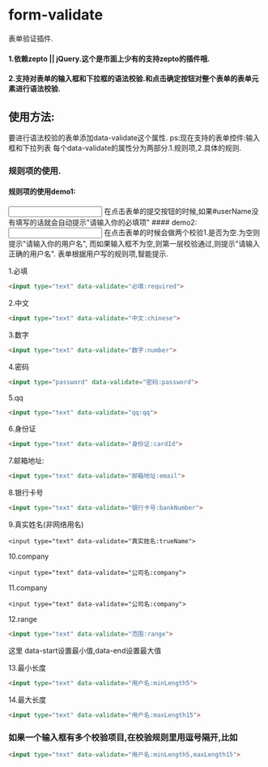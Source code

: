# form-validate
表单验证插件.
#### 1.依赖zepto || jQuery.这个是市面上少有的支持zepto的插件哦.
#### 2.支持对表单的输入框和下拉框的语法校验.和点击确定按钮对整个表单的表单元素进行语法校验.
## 使用方法:
要进行语法校验的表单添加data-validate这个属性.
ps:现在支持的表单控件:输入框和下拉列表
每个data-validate的属性分为两部分.1.规则项,2.具体的规则.
### 规则项的使用.

#### 规则项的使用demo1:

<input id="userName" type="text" data-validate="必填:required">
在点击表单的提交按钮的时候,如果#userName没有填写的话就会自动提示"请输入你的必填项"
#### demo2:
<input id="userName" type="text" data-validate="用户名:required,chinese">
在点击表单的时候会做两个校验1.是否为空.为空则提示"请输入你的用户名",
而如果输入框不为空,则第一层校验通过,则提示"请输入正确的用户名".
表单根据用户写的规则项,智能提示.

1.必填
```html
<input type="text" data-validate="必填:required">
```
2.中文
```html
<input type="text" data-validate="中文:chinese">
```
3.数字
```html
<input type="text" data-validate="数字:number">
```
4.密码
```html
<input type="password" data-validate="密码:password">
```
5.qq
```html
<input type="text" data-validate="qq:qq">
```
6.身份证
```html
<input type="text" data-validate="身份证:cardId">
```
7.邮箱地址:
```html
<input type="text" data-validate="邮箱地址:email">
```
8.银行卡号
```html
<input type="text" data-validate="银行卡号:bankNumber">
```
9.真实姓名(非网络用名)
```真实姓名
<input type="text" data-validate="真实姓名:trueName">
```
10.company
```公司名
<input type="text" data-validate="公司名:company">
```
11.company
```公司名
<input type="text" data-validate="公司名:company">
```
12.range
```html
<input type="text" data-validate="范围:range">
```
这里
data-start设置最小值,data-end设置最大值

13.最小长度
```html
<input type="text" data-validate="用户名:minLength5">
```
14.最大长度
```html
<input type="text" data-validate="用户名:maxLength15">
```
### 如果一个输入框有多个校验项目,在校验规则里用逗号隔开,比如
```html
<input type="text" data-validate="用户名:minLength5,maxLength15">
```